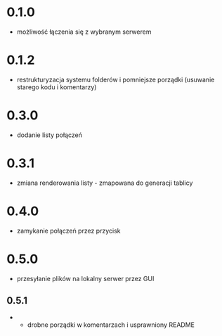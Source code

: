 # 0.1.0
- możliwość łączenia się z wybranym serwerem

# 0.1.2
- restrukturyzacja systemu folderów i pomniejsze porządki (usuwanie starego kodu i komentarzy)

# 0.3.0
- dodanie listy połączeń

# 0.3.1
- zmiana renderowania listy - zmapowana do generacji tablicy

# 0.4.0

- zamykanie połączeń przez przycisk

# 0.5.0

- przesyłanie plików na lokalny serwer przez GUI

## 0.5.1

- - drobne porządki w komentarzach i usprawniony README

